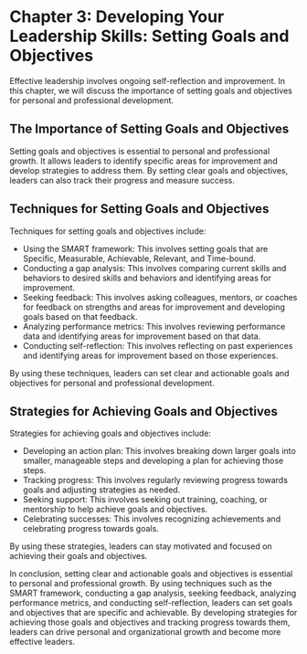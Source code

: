 Chapter 3: Developing Your Leadership Skills: Setting Goals and Objectives
==========================================================================

Effective leadership involves ongoing self-reflection and improvement. In this chapter, we will discuss the importance of setting goals and objectives for personal and professional development.

The Importance of Setting Goals and Objectives
----------------------------------------------

Setting goals and objectives is essential to personal and professional growth. It allows leaders to identify specific areas for improvement and develop strategies to address them. By setting clear goals and objectives, leaders can also track their progress and measure success.

Techniques for Setting Goals and Objectives
-------------------------------------------

Techniques for setting goals and objectives include:

* Using the SMART framework: This involves setting goals that are Specific, Measurable, Achievable, Relevant, and Time-bound.
* Conducting a gap analysis: This involves comparing current skills and behaviors to desired skills and behaviors and identifying areas for improvement.
* Seeking feedback: This involves asking colleagues, mentors, or coaches for feedback on strengths and areas for improvement and developing goals based on that feedback.
* Analyzing performance metrics: This involves reviewing performance data and identifying areas for improvement based on that data.
* Conducting self-reflection: This involves reflecting on past experiences and identifying areas for improvement based on those experiences.

By using these techniques, leaders can set clear and actionable goals and objectives for personal and professional development.

Strategies for Achieving Goals and Objectives
---------------------------------------------

Strategies for achieving goals and objectives include:

* Developing an action plan: This involves breaking down larger goals into smaller, manageable steps and developing a plan for achieving those steps.
* Tracking progress: This involves regularly reviewing progress towards goals and adjusting strategies as needed.
* Seeking support: This involves seeking out training, coaching, or mentorship to help achieve goals and objectives.
* Celebrating successes: This involves recognizing achievements and celebrating progress towards goals.

By using these strategies, leaders can stay motivated and focused on achieving their goals and objectives.

In conclusion, setting clear and actionable goals and objectives is essential to personal and professional growth. By using techniques such as the SMART framework, conducting a gap analysis, seeking feedback, analyzing performance metrics, and conducting self-reflection, leaders can set goals and objectives that are specific and achievable. By developing strategies for achieving those goals and objectives and tracking progress towards them, leaders can drive personal and organizational growth and become more effective leaders.
